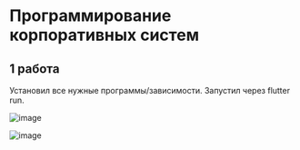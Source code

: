 # Программирование корпоративных систем

## 1 работа

Установил все нужные программы/зависимости. Запустил через flutter run.

![image](https://github.com/user-attachments/assets/68f65484-7b74-4b96-9d82-b9a4322d7b97)

![image](https://github.com/user-attachments/assets/6cf2a4f2-08af-409b-be60-26d35d282d98)
